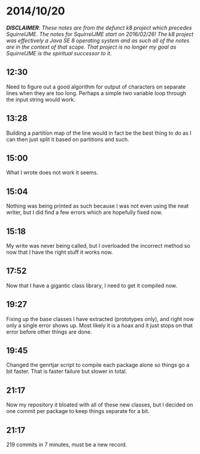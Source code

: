 # 2014/10/20

***DISCLAIMER***: _These notes are from the defunct k8 project which_
_precedes SquirrelJME. The notes for SquirrelJME start on 2016/02/26!_
_The k8 project was effectively a Java SE 8 operating system and as such_
_all of the notes are in the context of that scope. That project is no_
_longer my goal as SquirrelJME is the spiritual successor to it._

## 12:30

Need to figure out a good algorithm for output of characters on separate lines
when they are too long. Perhaps a simple two variable loop through the input
string would work.

## 13:28

Building a partition map of the line would in fact be the best thing to do as
I can then just split it based on partitions and such.

## 15:00

What I wrote does not work it seems.

## 15:04

Nothing was being printed as such because I was not even using the neat
writer, but I did find a few errors which are hopefully fixed now.

## 15:18

My write was never being called, but I overloaded the incorrect method so now
that I have the right stuff it works now.

## 17:52

Now that I have a gigantic class library, I need to get it compiled now.

## 19:27

Fixing up the base classes I have extracted (prototypes only), and right now
only a single error shows up. Most likely it is a hoax and it just stops on
that error before other things are done.

## 19:45

Changed the genrtjar script to compile each package alone so things go a bit
faster. That is faster failure but slower in total.

## 21:17

Now my repository it bloated with all of these new classes, but I decided on
one commit per package to keep things separate for a bit.

## 21:17

219 commits in 7 minutes, must be a new record.

